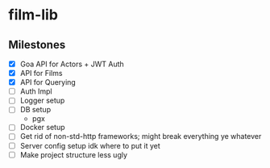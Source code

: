 # film-lib

## Milestones
- [x] Goa API for Actors + JWT Auth
- [x] API for Films
- [x] API for Querying
- [ ] Auth Impl
- [ ] Logger setup
- [ ] DB setup
  - pgx
- [ ] Docker setup
- [ ] Get rid of non-std-http frameworks; might break everything ye whatever
- [ ] Server config setup idk where to put it yet
- [ ] Make project structure less ugly
